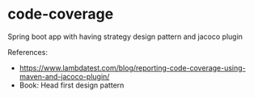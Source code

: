 # code-coverage
Spring boot app with having strategy design pattern and jacoco plugin

References:
* https://www.lambdatest.com/blog/reporting-code-coverage-using-maven-and-jacoco-plugin/
* Book: Head first design pattern
